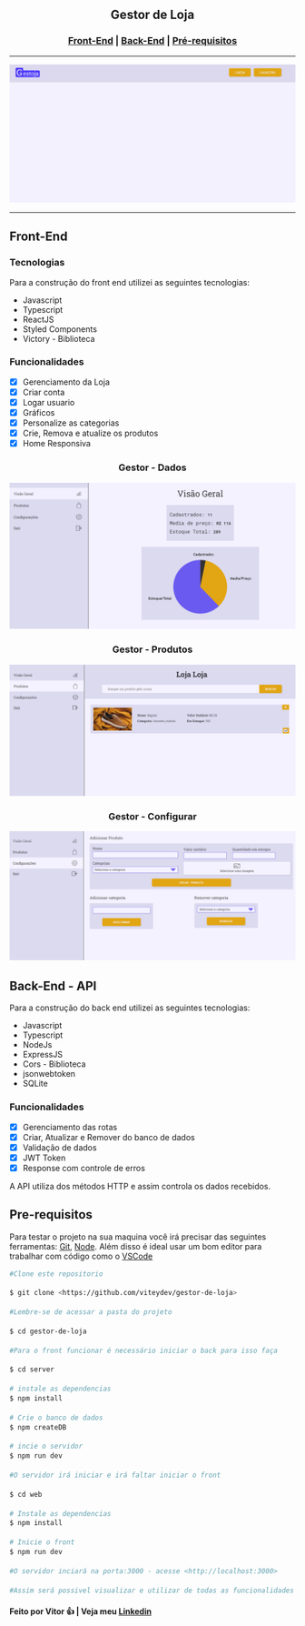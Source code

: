 <h2 align='center'>Gestor de Loja</h2>
<h3 align='center'>
  <a href="#FrontEnd">Front-End</a> |
  <a href="#BackEnd">Back-End</a> |
  <a href="#pre-requisitos">Pré-requisitos</a> 
</h3>
<hr>
<img src='./github/gestojagif.gif'>
<hr>

<h2 id='FrontEnd'>Front-End</h2>

### Tecnologias
Para a construção do front end utilizei as seguintes tecnologias:
<ul> 
  <li>Javascript</li>
  <li>Typescript</li>
  <li>ReactJS</li>
  <li>Styled Components</li>
  <li>Victory - Biblioteca</li>
</ul>

### Funcionalidades

  - [X] Gerenciamento da Loja
  - [X] Criar conta
  - [X] Logar usuario
  - [X] Gráficos
  - [X] Personalize as categorias
  - [X] Crie, Remova e atualize os produtos
  - [X] Home Responsiva

<h3 align='center'>Gestor - Dados</h3>
<img src='./github/geral.PNG'>
<h3 align='center'>Gestor - Produtos</h3>
<img src='./github/loja.PNG'>
<h3 align='center'>Gestor - Configurar</h3>
<img src='./github/produtos.PNG'>

<h2 id='BackEnd'>Back-End - API</h2>
Para a construção do back end utilizei as seguintes tecnologias:
<ul> 
  <li>Javascript</li>
  <li>Typescript</li>
  <li>NodeJs</li>
  <li>ExpressJS</li>
  <li>Cors - Biblioteca</li>
  <li>jsonwebtoken</li>
  <li>SQLite</li>
</ul>

### Funcionalidades

  - [X] Gerenciamento das rotas
  - [X] Criar, Atualizar e Remover do banco de dados
  - [X] Validação de dados
  - [X] JWT Token
  - [X] Response com controle de erros

A API utiliza dos métodos HTTP e assim controla os dados recebidos.

<h2 id='pre-requisitos'>Pre-requisitos</h2>

Para testar o projeto na sua maquina você irá precisar das seguintes ferramentas:
[Git](https://git-scm.com/), [Node](https://nodejs.org/en/). Além disso é ideal usar um bom editor para trabalhar com código como o [VSCode](https://code.visualstudio.com/)

```bash
#Clone este repositorio

$ git clone <https://github.com/viteydev/gestor-de-loja>

#Lembre-se de acessar a pasta do projeto

$ cd gestor-de-loja

#Para o front funcionar é necessário iniciar o back para isso faça

$ cd server

# instale as dependencias
$ npm install

# Crie o banco de dados
$ npm createDB

# incie o servidor
$ npm run dev

#O servidor irá iniciar e irá faltar iniciar o front

$ cd web

# Instale as dependencias
$ npm install

# Inicie o front
$ npm run dev

#O servidor inciará na porta:3000 - acesse <http://localhost:3000>

#Assim será possivel visualizar e utilizar de todas as funcionalidades do projeto

```

#### Feito por Vitor 👍 | Veja meu [Linkedin](https://www.linkedin.com/in/vitor-lemos-1a61b3238/)
